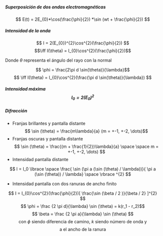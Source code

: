 
##### Superposición de dos ondas electromagnéticas

$$ E(t) = 2E_{0}*\cos(\frac{\phi}{2}) *\sin (wt + \frac{\phi}{2}) $$

##### Intensidad de la onda
$$ I = 2(E_{0})^{2}\cos^{2}(\frac{\phi}{2}) $$
$$\iff I(\theta) = I_{0}\cos^{2}(\frac{\phi}{2})$$

Donde $\theta$ representa el ángulo del rayo con la normal

$$ \phi = \frac{2\pi d \sin(\theta)}{\lambda}$$
$$ \iff  I(\theta) = I_{0}\cos^{2}(\frac{\pi d \sin(\theta)}{\lambda}) $$
##### Intensidad máxima $$I_{0} = 2(E_0)^{2} $$
##### Difracción

- Franjas brillantes y pantalla distante
$$ \sin (\theta) = \frac{m\lambda}{a} (m = +-1, +-2, \dots)$$
- Franjas oscuras y pantalla distante 
$$  \sin (\theta) = \frac{(m + \frac{1}{2})\lambda}{a} \space \space m = +-1, +-2, \dots) $$
- Intensidad pantalla distante 

$$ I = I_0 \lbrace  \space   \frac{ \sin (\pi a (\sin (\theta) / \lambda))}{ \pi a (\sin (\theta)) / \lambda}  \space  \rbrace ^{2} $$

- Intensidad pantalla con dos ranuras de ancho finito

$$ I = I_{0}\cos^{2}(\frac{\phi}{2})[ \frac{\sin (\beta / 2 )}{\beta / 2} ]^{2} $$
$$ \phi = \frac {2 \pi d}{\lambda} \sin (\theta) = k(r_1 - r_2)$$
$$ \beta = \frac {2 \pi a}{\lambda} \sin (\theta) $$
$$ \text{ con } \phi \text{ siendo diferencia de camino, } k \text{ siendo número de onda y } $$$$ \text{ a el ancho de la ranura} $$ 





